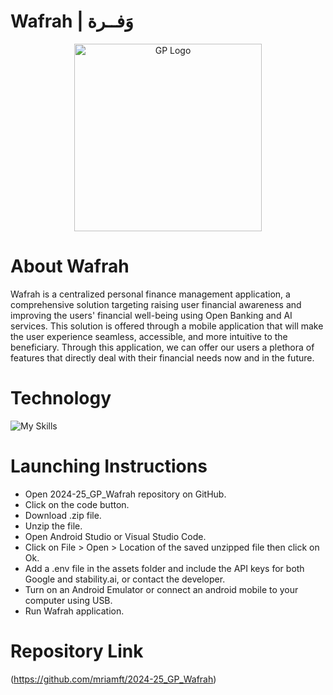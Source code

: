# Wafrah | وَفــرة
<p align="center">
  <img src="https://github.com/user-attachments/assets/d7ce942b-b357-49cc-ae93-83a2178df4a8" width="300" alt="GP Logo"> 
</p>

# About Wafrah
Wafrah is a centralized personal finance management application, a comprehensive solution targeting raising user financial awareness and improving the users' financial well-being using Open Banking and AI services. This solution is offered through a mobile application that will make the user experience seamless, accessible, and more intuitive to the beneficiary. Through this application, we can offer our users a plethora of features that directly deal with their financial needs now and in the future.

# Technology
![My Skills](https://skillicons.dev/icons?i=dart,flutter,gcp,firebase,flask,py)

# Launching Instructions
- Open 2024-25_GP_Wafrah repository on GitHub.
- Click on the code button.
- Download .zip file.
- Unzip the file.
- Open Android Studio or Visual Studio Code.
- Click on File > Open > Location of the saved unzipped file then click on Ok.
- Add a .env file in the assets folder and include the API keys for both Google and stability.ai, or contact the developer.
- Turn on an Android Emulator or connect an android mobile to your computer using USB.
- Run Wafrah application.


# Repository Link
(https://github.com/mriamft/2024-25_GP_Wafrah)
